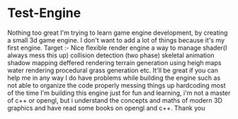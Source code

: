 # Test-Engine
Nothing too great
I'm trying to learn game engine development, by creating a small 3d game engine.
I don't want to add a lot of things because it's my first engine.
Target :-
    Nice flexible render engine
    a way to manage shader(I always mess this up)
    collision detection (two phase)
    skeletal animation
    shadow mapping
    deffered rendering
    terrain generation using heigh maps
    water rendering
    procedural grass generation
    etc.
It'll be great if you can help me in any way
I do have problems while building the engine such as
    not able to organize the code properly
    messing things up
    hardcoding most of the time
I'm building this engine just for fun and learning, i'm not a master of c++ or opengl, but i understand the concepts and maths of modern 3D
graphics and have read some books on opengl and c++.
Thank you
